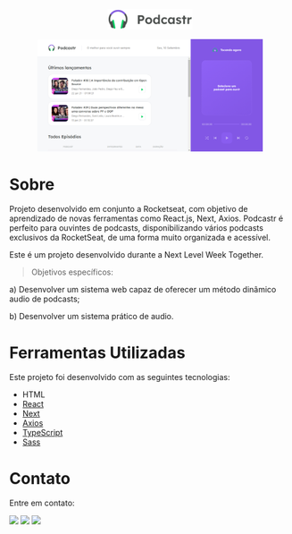 <p align="center">
  <img src="https://github.com/batrizz/podcastr-nlw/blob/main/public/logo.svg" width="30%" /> 
</p>

<p align="center">
  <img src="https://github.com/batrizz/podcastr-nlw/blob/main/public/layout.png" width="80%" /> 
</p>

# Sobre

<p>
Projeto desenvolvido em conjunto a Rocketseat, com objetivo de aprendizado de novas ferramentas como React.js, Next, Axios. 
Podcastr é perfeito para ouvintes de podcasts, disponibilizando vários podcasts exclusivos da RocketSeat, de uma forma muito organizada e acessível.

Este é um projeto desenvolvido durante a Next Level Week Together.

 > Objetivos específicos:

a) Desenvolver um sistema web capaz de oferecer um método dinâmico
audio de podcasts;

b) Desenvolver um sistema prático de audio.
  
</p> 

# Ferramentas Utilizadas

<p>

Este projeto foi desenvolvido com as seguintes tecnologias:
  
- HTML
- [React](https://reactjs.org)
- [Next](https://nextjs.org/)
- [Axios](https://axios-http.com/docs/intro)
- [TypeScript](https://www.typescriptlang.org/)
- [Sass](https://sass-lang.com/)
  
</p>

# Contato

<p> Entre em contato: </p>

<div> 
  <a href="https://instagram.com/b.atrizz" target="_blank"><img src="https://img.shields.io/badge/-Instagram-%23E4405F?style=for-the-badge&logo=instagram&logoColor=white" target="_blank"></a> 
  <a href="https://discord.gg/b.atrizz#5201" target="_blank"><img src="https://img.shields.io/badge/Discord-7289DA?style=for-the-badge&logo=discord&logoColor=white" target="_blank"></a> 
  <a href="https://www.linkedin.com/in/beatriz-nunes-b3a035202/" target="_blank"><img src="https://img.shields.io/badge/-LinkedIn-%230077B5?style=for-the-badge&logo=linkedin&logoColor=white" target="_blank"></a>
</div>
